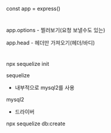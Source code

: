 const app = express()

#

app.options - 찔러보기(요청 보낼수도 있는)

app.head - 헤더만 가져오기(헤더/바디)

#

npx sequelize init

sequelize

- 내부적으로 mysql2를 사용

mysql2

- 드라이버

npx sequelize db:create
